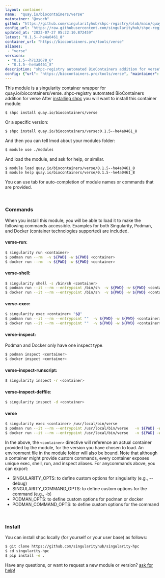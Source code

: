 ```yaml
---
layout: container
name:  "quay.io/biocontainers/verse"
maintainer: "@vsoch"
github: "https://github.com/singularityhub/shpc-registry/blob/main/quay.io/biocontainers/verse/container.yaml"
config_url: "https://raw.githubusercontent.com/singularityhub/shpc-registry/main/quay.io/biocontainers/verse/container.yaml"
updated_at: "2023-07-27 05:22:10.872459"
latest: "0.1.5--he4a0461_8"
container_url: "https://biocontainers.pro/tools/verse"
aliases:
 - "verse"
versions:
 - "0.1.5--h7132678_6"
 - "0.1.5--he4a0461_8"
description: "shpc-registry automated BioContainers addition for verse"
config: {"url": "https://biocontainers.pro/tools/verse", "maintainer": "@vsoch", "description": "shpc-registry automated BioContainers addition for verse", "latest": {"0.1.5--he4a0461_8": "sha256:b8bfdf01b3d56a6350b123585184e86b7ad64d3b20b5b9c3ff9c78e8c5812c6f"}, "tags": {"0.1.5--h7132678_6": "sha256:66924b76b75aeab557905ffb3b0b6ba80a170b0338873df67c9bf8209b574170", "0.1.5--he4a0461_8": "sha256:b8bfdf01b3d56a6350b123585184e86b7ad64d3b20b5b9c3ff9c78e8c5812c6f"}, "docker": "quay.io/biocontainers/verse", "aliases": {"verse": "/usr/local/bin/verse"}}
---
```


This module is a singularity container wrapper for quay.io/biocontainers/verse.
shpc-registry automated BioContainers addition for verse
After [installing shpc](#install) you will want to install this container module:


```bash
$ shpc install quay.io/biocontainers/verse
```

Or a specific version:

```bash
$ shpc install quay.io/biocontainers/verse:0.1.5--he4a0461_8
```

And then you can tell lmod about your modules folder:

```bash
$ module use ./modules
```

And load the module, and ask for help, or similar.

```bash
$ module load quay.io/biocontainers/verse/0.1.5--he4a0461_8
$ module help quay.io/biocontainers/verse/0.1.5--he4a0461_8
```

You can use tab for auto-completion of module names or commands that are provided.

<br>

### Commands

When you install this module, you will be able to load it to make the following commands accessible.
Examples for both Singularity, Podman, and Docker (container technologies supported) are included.

#### verse-run:

```bash
$ singularity run <container>
$ podman run --rm  -v ${PWD} -w ${PWD} <container>
$ docker run --rm  -v ${PWD} -w ${PWD} <container>
```

#### verse-shell:

```bash
$ singularity shell -s /bin/sh <container>
$ podman run --it --rm --entrypoint /bin/sh  -v ${PWD} -w ${PWD} <container>
$ docker run --it --rm --entrypoint /bin/sh  -v ${PWD} -w ${PWD} <container>
```

#### verse-exec:

```bash
$ singularity exec <container> "$@"
$ podman run --it --rm --entrypoint ""  -v ${PWD} -w ${PWD} <container> "$@"
$ docker run --it --rm --entrypoint ""  -v ${PWD} -w ${PWD} <container> "$@"
```

#### verse-inspect:

Podman and Docker only have one inspect type.

```bash
$ podman inspect <container>
$ docker inspect <container>
```

#### verse-inspect-runscript:

```bash
$ singularity inspect -r <container>
```

#### verse-inspect-deffile:

```bash
$ singularity inspect -d <container>
```


#### verse

```bash
$ singularity exec <container> /usr/local/bin/verse
$ podman run --it --rm --entrypoint /usr/local/bin/verse   -v ${PWD} -w ${PWD} <container> -c " $@"
$ docker run --it --rm --entrypoint /usr/local/bin/verse   -v ${PWD} -w ${PWD} <container> -c " $@"
```



In the above, the `<container>` directive will reference an actual container provided
by the module, for the version you have chosen to load. An environment file in the
module folder will also be bound. Note that although a container
might provide custom commands, every container exposes unique exec, shell, run, and
inspect aliases. For anycommands above, you can export:

 - SINGULARITY_OPTS: to define custom options for singularity (e.g., --debug)
 - SINGULARITY_COMMAND_OPTS: to define custom options for the command (e.g., -b)
 - PODMAN_OPTS: to define custom options for podman or docker
 - PODMAN_COMMAND_OPTS: to define custom options for the command

<br>

### Install

You can install shpc locally (for yourself or your user base) as follows:

```bash
$ git clone https://github.com/singularityhub/singularity-hpc
$ cd singularity-hpc
$ pip install -e .
```

Have any questions, or want to request a new module or version? [ask for help!](https://github.com/singularityhub/singularity-hpc/issues)